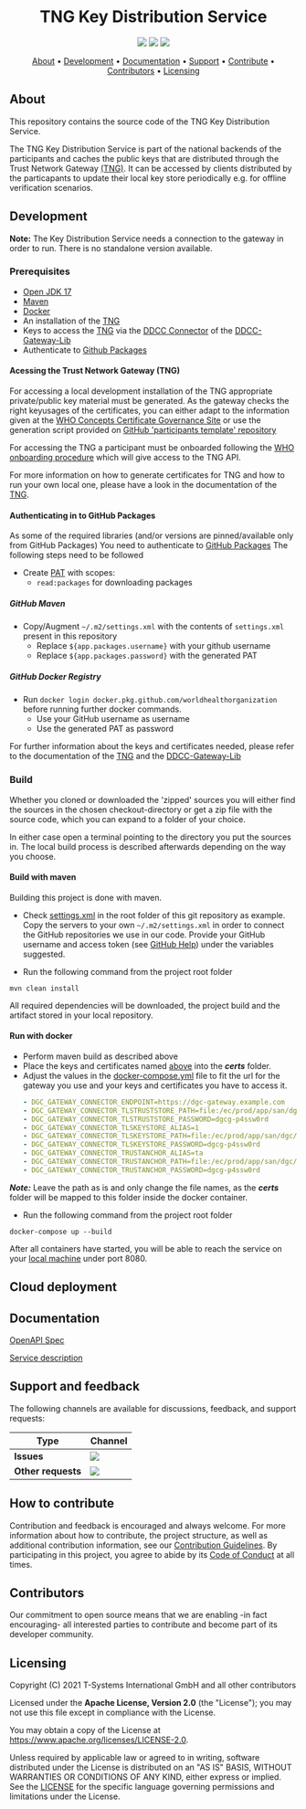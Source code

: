 <h1 style="text-align:center">
    TNG Key Distribution Service
</h1>

<div style="text-align:center">
    <a href="/../../commits/" title="Last Commit"><img src="https://img.shields.io/github/last-commit/worldhealthorganization/tng-key-distribution?style=flat"></a>
    <a href="/../../issues" title="Open Issues"><img src="https://img.shields.io/github/issues/worldhealthorganization/tng-key-distribution?style=flat"></a>
    <a href="./LICENSE" title="License"><img src="https://img.shields.io/badge/License-Apache%202.0-green.svg?style=flat"></a>
</div>

<p style="text-align:center">
  <a href="#about">About</a> •
  <a href="#development">Development</a> •
  <a href="#documentation">Documentation</a> •
  <a href="#support-and-feedback">Support</a> •
  <a href="#how-to-contribute">Contribute</a> •
  <a href="#contributors">Contributors</a> •
  <a href="#licensing">Licensing</a>
</p>

## About

This repository contains the source code of the TNG Key Distribution Service.

The TNG Key Distribution Service is part of the national backends of the participants and caches the public keys that are distributed through the Trust Network Gateway [(TNG)](https://github.com/worldhealthorganization/smart-trust-network-gateway). It can be accessed by clients distributed by the particapants to update their local key store periodically e.g. for offline verification scenarios.

## Development

**Note:** The Key Distribution Service needs a connection to the gateway in order to run. There is no standalone version available.

### Prerequisites

- [Open JDK 17](https://openjdk.java.net)
- [Maven](https://maven.apache.org)
- [Docker](https://www.docker.com)
- An installation of the [TNG](https://github.com/worldhealthorganization/smart-trust-network-gateway)
- Keys to access the [TNG](https://github.com/worldhealthorganization/smart-trust-network-gateway) via the
  [DDCC Connector](https://github.com/worldhealthorganization/ddcc-gateway-lib) of the [DDCC-Gateway-Lib](https://github.com/worldhealthorganization/ddcc-gateway-lib)
- Authenticate to [Github Packages](https://docs.github.com/en/packages/working-with-a-github-packages-registry/working-with-the-apache-maven-registry)

#### Acessing the Trust Network Gateway (TNG) 
<p id="access-keys"></p>

For accessing a local development installation of the TNG appropriate private/public key material must be generated. As the gateway checks the right keyusages of the certificates, you can either adapt to the information given at the [WHO Concepts Certificate Governance Site](https://worldhealthorganization.github.io/smart-trust/concepts_certificate_governance.html#certificate-templates) or use the generation script provided on [GitHub 'participants template' repository](https://github.com/WorldHealthOrganization/tng-participant-template)

For accessing the TNG a participant must be onboarded following the [WHO onboarding procedure](https://worldhealthorganization.github.io/smart-trust/concepts_onboarding.html) which will give access to the TNG API.

<!--- For accessing the TNG via the DDCC Connector you need the following keys in place:
- The public key of the used Gateway. The public key should be stored in the *tls_trust_store*. If you use one of the 
  provided gateways, you will get the public key as .pem from DIGIT. This .pem needs to be converted into pkcs12 format:
  ````  
  openssl pkcs12 -export -in pub_tls.pem -name trust -out tls_trust_store.p12
  ````  
- Your key pair for accessing the Gateway stored in *tls_key_store*. This needs to be generated by yourself and then whitelisted by operations team (see [onboarding manual](https://github.com/WorldHealthOrganization/smart-trust/blob/main/input/pagecontent/concepts_onboarding_checklist.md) of the Gateway). To use it in the Key Distribution Service this needs to be converted as well into pkcs12 format:
  ````
  openssl pkcs12 -export -in tls.pem -inkey tls_private.pem -name 1 -out tls_key_store.p12
  ````  
- The public key of the TrustAnchor of the Gateway. If you use one of the provided Gateways you will get it as well, at onboarding. The key should be stored in a jks file. 
-->

For more information on how to generate certificates for TNG and how to run your own local one, please have a look in the documentation of the [TNG](https://github.com/worldhealthorganization/smart-trust-network-gateway).

#### Authenticating in to GitHub Packages

As some of the required libraries (and/or versions are pinned/available only from GitHub Packages) You need to authenticate
to [GitHub Packages](https://docs.github.com/en/packages/working-with-a-github-packages-registry/working-with-the-apache-maven-registry)
The following steps need to be followed

- Create [PAT](https://docs.github.com/en/github/authenticating-to-github/creating-a-personal-access-token) with scopes:
  - `read:packages` for downloading packages

##### GitHub Maven

- Copy/Augment `~/.m2/settings.xml` with the contents of `settings.xml` present in this repository
  - Replace `${app.packages.username}` with your github username
  - Replace `${app.packages.password}` with the generated PAT

##### GitHub Docker Registry

- Run `docker login docker.pkg.github.com/worldhealthorganization` before running further docker commands.
  - Use your GitHub username as username
  - Use the generated PAT as password
  


For further information about the keys and certificates needed, please refer to the documentation of the 
[TNG](https://github.com/worldhealthorganization/smart-trust-network-gateway) and the 
[DDCC-Gateway-Lib](https://github.com/worldhealthorganization/ddcc-gateway-lib)
  
### Build

Whether you cloned or downloaded the 'zipped' sources you will either find the sources in the chosen checkout-directory or get a zip file with the source code, which you can expand to a folder of your choice.

In either case open a terminal pointing to the directory you put the sources in. The local build process is described afterwards depending on the way you choose.


#### Build with maven
Building this project is done with maven.  

* Check [settings.xml](settings.xml) in the root folder of this git repository as example.  
  Copy the servers to your own `~/.m2/settings.xml` in order to connect the GitHub repositories we use in our code. Provide your GitHub username and access token (see [GitHub Help](https://docs.github.com/en/github/authenticating-to-github/creating-a-personal-access-token)) under the variables suggested.

* Run the following command from the project root folder
```shell
mvn clean install
```
All required dependencies will be downloaded, the project build and the artifact stored in your local repository.
#### Run with docker
* Perform maven build as described above
* Place the keys and certificates named [above](#access-keys) into the ***certs*** folder.
* Adjust the values in the [docker-compose.yml](docker-compose.yml) file to fit the url for the gateway you use and 
  your keys and certificates you have to access it.
  ```yaml
  - DGC_GATEWAY_CONNECTOR_ENDPOINT=https://dgc-gateway.example.com
  - DGC_GATEWAY_CONNECTOR_TLSTRUSTSTORE_PATH=file:/ec/prod/app/san/dgc/tls_trust_store.p12
  - DGC_GATEWAY_CONNECTOR_TLSTRUSTSTORE_PASSWORD=dgcg-p4ssw0rd
  - DGC_GATEWAY_CONNECTOR_TLSKEYSTORE_ALIAS=1
  - DGC_GATEWAY_CONNECTOR_TLSKEYSTORE_PATH=file:/ec/prod/app/san/dgc/tls_key_store.p12
  - DGC_GATEWAY_CONNECTOR_TLSKEYSTORE_PASSWORD=dgcg-p4ssw0rd
  - DGC_GATEWAY_CONNECTOR_TRUSTANCHOR_ALIAS=ta
  - DGC_GATEWAY_CONNECTOR_TRUSTANCHOR_PATH=file:/ec/prod/app/san/dgc/trust_anchor.jks
  - DGC_GATEWAY_CONNECTOR_TRUSTANCHOR_PASSWORD=dgcg-p4ssw0rd
  ```
***Note:*** Leave the path as is and only change the file names, as the ***certs*** folder will be mapped to this folder inside the docker container.

* Run the following command from the project root folder

```shell
docker-compose up --build
```

After all containers have started, you will be able to reach the service on your [local machine](http://localhost:8080/api/docs) under port 8080.

## Cloud deployment

## Documentation

[OpenAPI Spec](https://worldhealthorganization.github.io/tng-key-distribution/)
 
[Service description](./docs/tng-key-distribution.md)


## Support and feedback

The following channels are available for discussions, feedback, and support requests:

| Type                     | Channel                                                |
| ------------------------ | ------------------------------------------------------ |
| **Issues**    | <a href="/../../issues" title="Open Issues"><img src="https://img.shields.io/github/issues/worldhealthorganization/tng-key-distribution?style=flat"></a>  |
| **Other requests**    | <a href="mailto:opensource@telekom.de" title="Email DGC Team"><img src="https://img.shields.io/badge/email-DGC%20team-green?logo=mail.ru&style=flat-square&logoColor=white"></a>   |

## How to contribute

Contribution and feedback is encouraged and always welcome. For more information about how to contribute, the project structure, as well as additional contribution information, see our [Contribution Guidelines](./CONTRIBUTING.md). By participating in this project, you agree to abide by its [Code of Conduct](./CODE_OF_CONDUCT.md) at all times.

## Contributors

Our commitment to open source means that we are enabling -in fact encouraging- all interested parties to contribute and become part of its developer community.

## Licensing

Copyright (C) 2021 T-Systems International GmbH and all other contributors

Licensed under the **Apache License, Version 2.0** (the "License"); you may not use this file except in compliance with the License.

You may obtain a copy of the License at https://www.apache.org/licenses/LICENSE-2.0.

Unless required by applicable law or agreed to in writing, software distributed under the License is distributed on an "AS IS" BASIS, WITHOUT WARRANTIES OR CONDITIONS OF ANY KIND, either express or implied. See the [LICENSE](./LICENSE) for the specific language governing permissions and limitations under the License.
